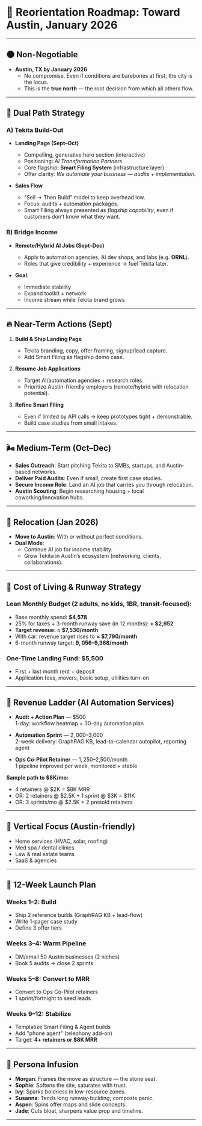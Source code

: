 # 🌆 Reorientation Roadmap: Toward Austin, January 2026

---

## 🌑 Non-Negotiable

- **Austin, TX by January 2026**
  - No compromise. Even if conditions are barebones at first, the city is the locus.
  - This is the **true north** — the root decision from which all others flow.

---

## 🌱 Dual Path Strategy

### A) **Tekita Build-Out**

- **Landing Page (Sept–Oct)**
  - Compelling, generative hero section (interactive)
  - Positioning: *AI Transformation Partners*
  - Core flagship: **Smart Filing System** (infrastructure layer)
  - Offer clarity: *We automate your business — audits + implementation.*

- **Sales Flow**
  - “Sell → Then Build” model to keep overhead low.
  - Focus: audits + automation packages.
  - Smart Filing always presented as *flagship capability*, even if customers don’t know what they want.

### B) **Bridge Income**

- **Remote/Hybrid AI Jobs (Sept–Dec)**
  - Apply to automation agencies, AI dev shops, and labs (e.g. **ORNL**).
  - Roles that give credibility + experience → fuel Tekita later.

- **Goal**:
  - Immediate stability
  - Expand toolkit + network
  - Income stream while Tekita brand grows

---

## 🔥 Near-Term Actions (Sept)

1. **Build & Ship Landing Page**
   - Tekita branding, copy, offer framing, signup/lead capture.
   - Add Smart Filing as flagship demo case.

2. **Resume Job Applications**
   - Target AI/automation agencies + research roles.
   - Prioritize Austin-friendly employers (remote/hybrid with relocation potential).

3. **Refine Smart Filing**
   - Even if limited by API calls → keep prototypes tight + demonstrable.
   - Build case studies from small intakes.

---

## 🌬 Medium-Term (Oct–Dec)

- **Sales Outreach**: Start pitching Tekita to SMBs, startups, and Austin-based networks.
- **Deliver Paid Audits**: Even if small, create first case studies.
- **Secure Income Role**: Land an AI job that carries you through relocation.
- **Austin Scouting**: Begin researching housing + local coworking/innovation hubs.

---

## 🌄 Relocation (Jan 2026)

- **Move to Austin**: With or without perfect conditions.
- **Dual Mode**:
  - Continue AI job for income stability.
  - Grow Tekita in Austin’s ecosystem (networking, clients, collaborations).

---

## 💸 Cost of Living & Runway Strategy

### Lean Monthly Budget (2 adults, no kids, 1BR, transit-focused):
- Base monthly spend: **$4,578**
- 25% for taxes + 3-month runway save (in 12 months): **+ $2,952**
- **Target revenue: ≈ $7,530/month**
- With car: revenue target rises to **≈ $7,790/month**
- 6-month runway target: **$9,056–$9,368/month**

### One-Time Landing Fund: **$5,500**
- First + last month rent + deposit
- Application fees, movers, basic setup, utilities turn-on

---

## 💼 Revenue Ladder (AI Automation Services)

- **Audit + Action Plan** — $500  
  1-day: workflow heatmap + 30-day automation plan

- **Automation Sprint** — $2,000–$3,000  
  2-week delivery: GraphRAG KB, lead-to-calendar autopilot, reporting agent

- **Ops Co‑Pilot Retainer** — $1,250–$2,500/month  
  1 pipeline improved per week, monitored + stable

**Sample path to $8K/mo:**
- 4 retainers @ $2K = $8K MRR  
- OR: 2 retainers @ $2.5K + 1 sprint @ $3K = $11K  
- OR: 3 sprints/mo @ $2.5K + 2 presold retainers

---

## 🎯 Vertical Focus (Austin-friendly)

- Home services (HVAC, solar, roofing)
- Med spa / dental clinics
- Law & real estate teams
- SaaS & agencies

---

## 📅 12-Week Launch Plan

### Weeks 1–2: Build
- Ship 2 reference builds (GraphRAG KB + lead-flow)
- Write 1-pager case study
- Define 3 offer tiers

### Weeks 3–4: Warm Pipeline
- DM/email 50 Austin businesses (2 niches)
- Book 5 audits → close 2 sprints

### Weeks 5–8: Convert to MRR
- Convert to Ops Co-Pilot retainers
- 1 sprint/fortnight to seed leads

### Weeks 9–12: Stabilize
- Templatize Smart Filing & Agent builds
- Add "phone agent" (telephony add-on)
- Target: **4+ retainers or $8K MRR**

---

## 🧩 Persona Infusion

- **Morgan**: Frames the move as structure — the stone seat.
- **Sophie**: Softens the site, saturates with trust.
- **Ivy**: Sparks boldness in low-resource zones.
- **Susanna**: Tends long runway-building; composts panic.
- **Aspen**: Spins offer maps and slide concepts.
- **Jade**: Cuts bloat, sharpens value prop and timeline.

---
